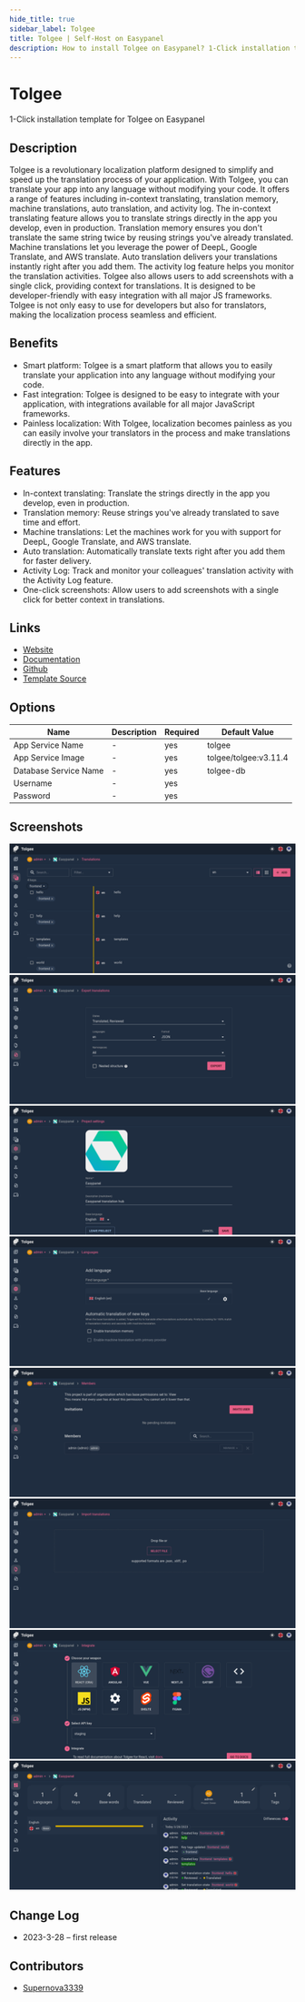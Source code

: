 ```yaml
---
hide_title: true
sidebar_label: Tolgee
title: Tolgee | Self-Host on Easypanel
description: How to install Tolgee on Easypanel? 1-Click installation template for Tolgee on Easypanel
---
```


<!-- generated -->

# Tolgee

1-Click installation template for Tolgee on Easypanel

## Description

Tolgee is a revolutionary localization platform designed to simplify and speed up the translation process of your application. With Tolgee, you can translate your app into any language without modifying your code. It offers a range of features including in-context translating, translation memory, machine translations, auto translation, and activity log. The in-context translating feature allows you to translate strings directly in the app you develop, even in production. Translation memory ensures you don&#39;t translate the same string twice by reusing strings you&#39;ve already translated. Machine translations let you leverage the power of DeepL, Google Translate, and AWS translate. Auto translation delivers your translations instantly right after you add them. The activity log feature helps you monitor the translation activities. Tolgee also allows users to add screenshots with a single click, providing context for translations. It is designed to be developer-friendly with easy integration with all major JS frameworks. Tolgee is not only easy to use for developers but also for translators, making the localization process seamless and efficient.

## Benefits

- Smart platform: Tolgee is a smart platform that allows you to easily translate your application into any language without modifying your code.
- Fast integration: Tolgee is designed to be easy to integrate with your application, with integrations available for all major JavaScript frameworks.
- Painless localization: With Tolgee, localization becomes painless as you can easily involve your translators in the process and make translations directly in the app.

## Features

- In-context translating: Translate the strings directly in the app you develop, even in production.
- Translation memory: Reuse strings you've already translated to save time and effort.
- Machine translations: Let the machines work for you with support for DeepL, Google Translate, and AWS translate.
- Auto translation: Automatically translate texts right after you add them for faster delivery.
- Activity Log: Track and monitor your colleagues' translation activity with the Activity Log feature.
- One-click screenshots: Allow users to add screenshots with a single click for better context in translations.

## Links

- [Website](https://tolgee.io)
- [Documentation](https://tolgee.io/platform)
- [Github](https://github.com/tolgee/tolgee-platform)
- [Template Source](https://github.com/easypanel-io/templates/tree/main/templates/tolgee)

## Options

Name | Description | Required | Default Value
-|-|-|-
App Service Name | - | yes | tolgee
App Service Image | - | yes | tolgee/tolgee:v3.11.4
Database Service Name | - | yes | tolgee-db
Username | - | yes | 
Password | - | yes | 

## Screenshots

![Tolgee Screenshot](./assets/screenshot1.png)
![Tolgee Screenshot](./assets/screenshot2.png)
![Tolgee Screenshot](./assets/screenshot3.png)
![Tolgee Screenshot](./assets/screenshot4.png)
![Tolgee Screenshot](./assets/screenshot5.png)
![Tolgee Screenshot](./assets/screenshot6.png)
![Tolgee Screenshot](./assets/screenshot7.png)
![Tolgee Screenshot](./assets/screenshot8.png)

## Change Log

- 2023-3-28 – first release

## Contributors

- [Supernova3339](https://github.com/Supernova3339)
